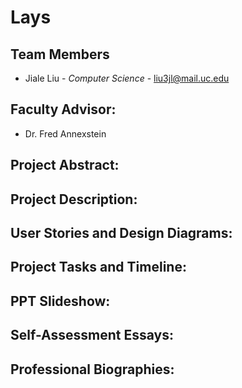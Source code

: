 
# Lays

## Team Members
*  Jiale Liu - *Computer Science*  - liu3jl@mail.uc.edu

## Faculty Advisor:
*  Dr. Fred Annexstein

## Project Abstract:

## Project Description:

## User Stories and Design Diagrams:

## Project Tasks and Timeline:

## PPT Slideshow:

## Self-Assessment Essays:

## Professional Biographies:



